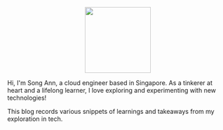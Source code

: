 <p align="center">
  <picture>
    <img src="https://avatars.githubusercontent.com/u/41395198" width="150" height="150"/>
  </picture>
</p>

Hi, I'm Song Ann, a cloud engineer based in Singapore. As a tinkerer at heart and a lifelong learner, I love exploring and experimenting with new technologies!

This blog records various snippets of learnings and takeaways from my exploration in tech. 